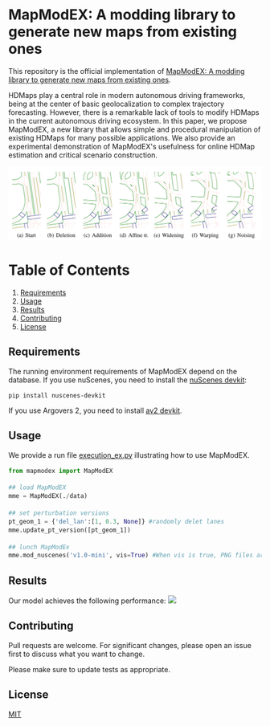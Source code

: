 # MapModEX: A modding library to generate new maps from existing ones

This repository is the official implementation of [MapModEX: A modding library to generate new maps from existing ones](). 

HDMaps play a central role in modern autonomous driving frameworks, being at the center of basic geolocalization to complex trajectory forecasting. However, there is a remarkable lack of tools to modify HDMaps in the current autonomous driving ecosystem. In this paper, we propose MapModEX, a new library that allows simple and procedural manipulation of existing HDMaps for many possible applications. We also provide an experimental demonstration of MapModEX's usefulness for online HDMap estimation and critical scenario construction.

![](./documents/images/steps.png)

<!-- #TODO Visuals -->

# Table of Contents
1. [Requirements](#Installation)
2. [Usage](#Usage)
3. [Results](#results)
4. [Contributing](#contributing)
5. [License](#License)


## Requirements
The running environment requirements of MapModEX depend on the database. If you use nuScenes, you need to install the [nuScenes devkit](https://github.com/nutonomy/nuscenes-devkit/blob/master/docs/installation.md):
```setup
pip install nuscenes-devkit
```
If you use Argovers 2, you need to install [av2 devkit](https://argoverse.github.io/user-guide/getting_started.html#setup).

<!-- (To be continued)Use the package manager [pip](https://pip.pypa.io/en/stable/) to install MapModEX.
```bash
pip install mapmodex
``` -->

## Usage
We provide a run file [execution_ex.py](./python-sdk/execution_ex.py) illustrating how to use MapModEX.
```python
from mapmodex import MapModEX

## load MapModEX
mme = MapModEX(./data)

## set perturbation versions
pt_geom_1 = {'del_lan':[1, 0.3, None]} #randomly delet lanes
mme.update_pt_version([pt_geom_1])

## lunch MapModEx
mme.mod_nuscenes('v1.0-mini', vis=True) #When vis is true, PNG files are generated for visualization.
```

## Results

Our model achieves the following performance:
![](./documents/images/statistical.png)

<!-- ## Support
Please open an issue to ask your questions. -->

## Contributing
Pull requests are welcome. For significant changes, please open an issue first to discuss what you want to change.

Please make sure to update tests as appropriate.

<!-- ## Authors and acknowledgment -->

## License
[MIT](https://choosealicense.com/licenses/mit/)

<!-- ## Tests -->